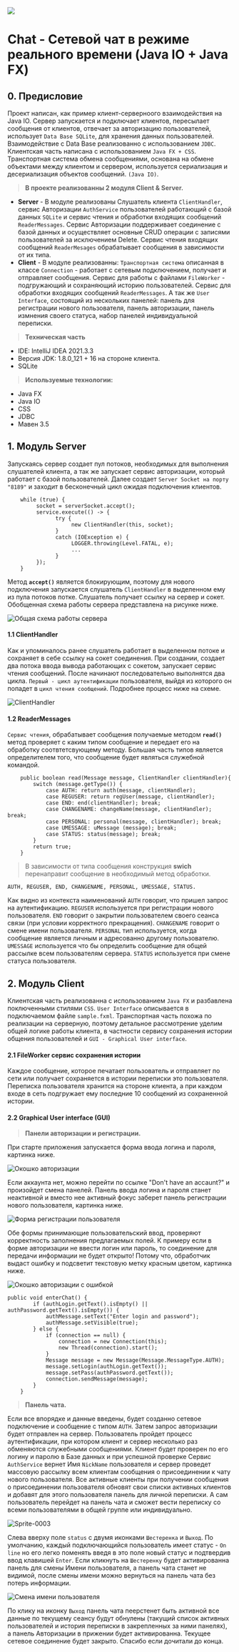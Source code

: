 <a href="https://shev-81.github.io/Chat"><img src="https://img.shields.io/badge/Chat-JavaDoc-green"/>  </a>

# Сhat - Сетевой чат в режиме реального времени (Java IO + Java FX)

## 0. Предисловие 
Проект написан, как пример клиент-серверноого взаимодействия на Java IO. Сервер запускается и подключает клиентов, пересылает сообщения от клиентов, отвечает за авторизацию пользователей, использует `Data Base SQLite`, для хранения данных пользователей. Взаимодействие с Data Base реализованно с использованием `JDBC`.  Клиентская часть написана с использованием `Java FX + CSS`. Транспортная система обмена сообщениями, основана на обмене объектами между клиентом и сервером, используется сериализация и десериализация объектов сообщений. `(Java IO)`.
 
>  <b>В проекте реализованны 2 модуля Client & Server.</b>
- <b>Server</b> - В модуле реализованы Слушатель клиента `ClientHandler`, сервис Авторизации `AuthService` пользователей работающий с базой данных `SQLite` и сервис чтения и обработки входящих сообщений `ReaderMessages`.  Cервис Авторизации поддерживает соединение с базой данных и осуществляет основные CRUD операции с записями пользователей за исключением Delete. Сервис чтения входящих сообщений `ReaderMesages` обрабатывает сообщения в зависимости от их типа. 
- <b>Client</b> - В модуле реализованны: `Транспортная система` описанная в классе `Connection` - работает с сетевым подключением, получает и отправляет сообщения.  Сервис для работы с файлами `FileWorker` - подгружающий и сохраняющий историю пользователей. Сервис для обработки входящих сообщений `ReaderMessages`. А так же `User Interface`, состоящий из нескольких панелей: панель для регистрации нового пользователя, панель авторизации, панель измнения своего статуса, набор панелей индивидуальной переписки. 

> <b>Техническая часть</b>
 - IDE: IntelliJ IDEA 2021.3.3
 - Версия JDK: 1.8.0_121 + 16 на стороне клиента.
 - SQLite
> <b>Используемые технологии:</b>
 - Java FX
 - Java IO
 - CSS
 - JDBC
 - Мавен 3.5



## 1. Модуль Server

Запускаясь сервер создает пул потоков, необходимых для выполнения слушателей клиента, а так же запускает сервис авторизации, который работает с базой пользователей. Далее создает `Server Socket на порту "8189"` и заходит в бесконечный цикл ожидая подключения клиентов.
        
        while (true) {
             socket = serverSocket.accept();
             service.execute(() -> {
                   try {
                        new ClientHandler(this, socket);
                   } 
                   catch (IOException e) {
                        LOGGER.throwing(Level.FATAL, e);
                        ...
                   }
             });
        }
             
Метод <b>`accept()`</b> является блокирующим, поэтому для нового подключения запускается слушатель `ClientHandler` в выделенном ему из пула потоков потке. Слушатель получает ссылку на сервер и сокет. Обобщенная схема работы сервера представлена на рисунке ниже.

![Общая схема работы сервера](https://user-images.githubusercontent.com/89448563/185929114-ffa7d5d1-4548-481d-8546-17d0a878da57.png)

#### 1.1 ClientHandler

Как и упоминалось ранее слушатель работает в выделенном потоке и сохраняет в себе ссылку на сокет соединения. При создании, создает два потока ввода вывода работающих с сокетом, запускает сервис чтения сообщений. После начинают последовательно выполнятся два цикла. `Первый - цикл аутентификации` пользователя, выйдя из которого он попадет в `цикл чтения сообщений`. Подробнее процесс ниже на схеме.

![ClientHandler](https://user-images.githubusercontent.com/89448563/185952902-f5428227-595f-4365-945a-4966f2604c5e.png)

#### 1.2 ReaderMessages

`Сервис чтения`, обрабатывает сообщения получаемые методом <b>`read()`</b> метод проверяет с каким типом сообщение и передает его на обработку соотвтетсвующему методу. Большая часть типов является определителем того, что сообщение будет являться служебной командой. 

        public boolean read(Message message, ClientHandler clientHandler){
            switch (message.getType()) {
                case AUTH: return auth(message, clientHandler);
                case REGUSER: return regUser(message, clientHandler);
                case END: end(clientHandler); break;
                case CHANGENAME: changeName(message, clientHandler); break;
                case PERSONAL: personal(message, clientHandler); break;
                case UMESSAGE: uMessage (message); break;
                case STATUS: status(message); break;
            }
            return true;
        }

> В зависимости от типа сообщения конструкция <b>swich</b> перенаправит сообщение в необходимый метод обработки.
    
    AUTH, REGUSER, END, CHANGENAME, PERSONAL, UMESSAGE, STATUS.

Как видно из контекста наименований `AUTH` говорит, что пришел запрос на аутентификацию. `REGUSER` используется при регистрации нового пользователя.
`END` говорит о закрытии пользователем своего сеанса связи (при условии корректного прекращения). `CHANGENAME` говорит о смене имени пользователя. `PERSONAL` тип используется, когда сообщение является личным и адресованно другому пользователю.  `UMESSAGE` используется что бы определить сообщение для общей рассылке всем пользователям сервера. `STATUS` используется при смене статуса пользователя. 
 
 ## 2. Модуль Client
 
Клиентская часть реализованна с использованием `Java FX` и разбавлена поключенными стилями `CSS`. `User Interface` описывается в подключаемом файле `sample.fxml`.
Транспортная часть похожа по реализации на серверную, поэтому детальное рассмотрение уделим общей логике работы клиента, в частности сервису сохранения истории общения пользователей и `GUI - Graphical User interface`. 

#### 2.1 FileWorker сервис сохранения истории

Каждое сообщение, которое печатает пользователь и отправляет по сети или получает сохраняется в истории переписки это пользователя. 
Переписка пользователя хранится на стороне клиента, а при каждом входе в сеть подгружает ему последние 10 сообщений из сохраненной истории. 


#### 2.2 Graphical User interface (GUI) 

> <b>Панели авторизации и регистрации.</b>

При старте приложения запускается форма ввода логина и пароля, картинка ниже.   

![Окошко авторизации](https://user-images.githubusercontent.com/89448563/185994124-e0a6ea6a-f6a0-4854-811b-e7232f4c4bb0.png)

Если аккаунта нет, можно перейти по ссылке "Don't hаve an accaunt?" и произойдет смена панелей. Панель ввода логина и пароля станет неактивной и вместо нее активный фокус заберет панель регистрации нового пользователя, картинка ниже.

![Форма регистрации пользователя](https://user-images.githubusercontent.com/89448563/186001232-9566d7f6-0140-49be-b4d0-f0f4103a4ca6.png)

Обе формы принимающие пользовательский ввод, проверяют корректность заполнения предлагаемых полей. К примеру если в форме авторизации не ввести логин или пароль, то соединение для передачи информации не будет открыто! Потому что, обработчик выдаст ошибку и подсветит текстовую метку красным цветом, картинка ниже.

![Окошко авторизации с ошибкой](https://user-images.githubusercontent.com/89448563/185995897-0a6808e8-2993-439c-9206-260f67a4f159.png)

    public void enterChat() {
            if (authLogin.getText().isEmpty() || authPassword.getText().isEmpty()) {
                authMessage.setText("Enter login and password");
                authMessage.setVisible(true);
            } else {
                if (connection == null) {
                    connection = new Connection(this);
                    new Thread(connection).start();
                }
                Message message = new Message(Message.MessageType.AUTH);
                message.setLogin(authLogin.getText());
                message.setPass(authPassword.getText());
                connection.sendMessage(message);
            }
        }
> <b>Панель чата.</b>

Если все впорядке и данные введены, будет созданно сетевое подключение и сообщение с типом `AUTH`. Затем запрос авторизации будет отправлен на сервер.
Пользователь пройдет процесс аутентификации, при котором клиент и сервер несколько раз обменяются служебными сообщениями. Клиент будет проверен по его логину и паролю в Базе данных и при успешной проверке Сервис `AuthService` вернет Имя `NickName` пользователя и сервер проведет массовую рассылку всем клиентам сообщения о присоединении к чату нового пользователя. Все активные клиенты при получении сообщения о присоединении пользователя обновят свои списки активных клиентов и добавят для этого пользователя панель для личной переписки. А сам пользователь перейдет на панель чата и сможет вести переписку со всеми пользователями в общей группе или индивидуально.    

![Sprite-0003](https://user-images.githubusercontent.com/89448563/186018263-44a60233-4685-4b45-956f-8ff8449acc69.gif)

Слева вверху поле `status` с двумя иконками `Шестеренка` и `Выход`. По умолчанию, каждый подключающийся пользователь имеет статус - `On line` но его легко поменять введя в это поле новый статус и подтвердив ввод клавишей `Enter`. Если кликнуть на `Шестеренку` будет активированна панель для смены Имени пользователя, а панель чата станет не видимой, после смены имени можно вернуться на панель чата без потерь информации. 

![Смена имени пользователя](https://user-images.githubusercontent.com/89448563/186020568-1cfb5aa4-3fe0-44ac-bfb9-fee3df6be288.png)

По клику на иконку `Выход` панель чата пеерстенет быть активной все данные по текущему сеансу будут обнулены (такущий список активных пользователей и история переписки в закрепленных за ними панелях), а панель Авторизации в прижении будет активированна. Текущее сетевое соединение будет закрыто.
Спасибо если дочитали до конца.



